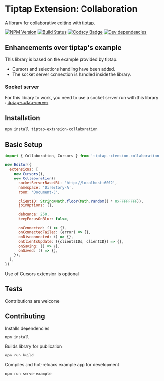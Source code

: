 # Tiptap Extension: Collaboration
A library for collaborative editing with [tiptap](https://github.com/ueberdosis/tiptap).

[![NPM Version][npm-image]][npm-url]
[![Build Status][travis-image]][travis-url]
[![Codacy Badge][codacy-image]][codacy-url]
[![Dev dependencies][david-dm-image]][david-dm-url]

## Enhancements over tiptap's example
This library is based on the example provided by tiptap.
* Cursors and selections handling have been added.
* The socket server connection is handled inside the library.

### Socket server
For this library to work, you need to use a socket server run with this library :
[tiptap-collab-server](https://github.com/naept/tiptap-collab-server)

## Installation
```sh
npm install tiptap-extension-collaboration
```

## Basic Setup
```js
import { Collaboration, Cursors } from 'tiptap-extension-collaboration'

new Editor({
  extensions: [
    new Cursors(),
    new Collaboration({
      socketServerBaseURL: 'http://localhost:6002',
      namespace: 'Directory-A',
      room: 'Document-1',

      clientID: String(Math.floor(Math.random() * 0xFFFFFFFF)),
      joinOptions: {},

      debounce: 250,
      keepFocusOnBlur: false,

      onConnected: () => {},
      onConnectedFailed: (error) => {},
      onDisconnected: () => {},
      onClientsUpdate: ({clientsIDs, clientID}) => {},
      onSaving: () => {},
      onSaved: () => {},
    }),
  ],
})
```
Use of Cursors extension is optional

## Tests
Contributions are welcome

## Contributing
Installs dependencies
```sh
npm install
```

Builds library for publication
```sh
npm run build
```

Compiles and hot-reloads example app for development
```sh
npm run serve-example
```

[npm-image]: https://img.shields.io/npm/v/tiptap-extension-collaboration.svg
[npm-url]: https://npmjs.org/package/tiptap-extension-collaboration
[travis-image]: https://travis-ci.org/naept/tiptap-extension-collaboration.svg?branch=master
[travis-url]: https://travis-ci.org/naept/tiptap-extension-collaboration
[codacy-image]:https://app.codacy.com/project/badge/Grade/74a417aa23794c3c82c22acf2fb3965b
[codacy-url]:https://www.codacy.com/gh/naept/tiptap-extension-collaboration?utm_source=github.com&amp;utm_medium=referral&amp;utm_content=naept/tiptap-extension-collaboration&amp;utm_campaign=Badge_Grade
[david-dm-image]:https://david-dm.org/naept/tiptap-extension-collaboration.svg
[david-dm-url]:https://david-dm.org/naept/tiptap-extension-collaboration

